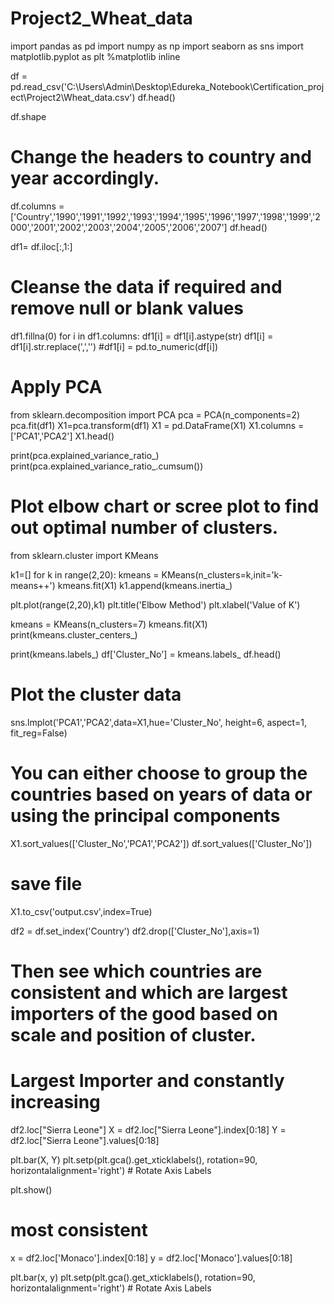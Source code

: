 # Project2_Wheat_data

import pandas as pd
import numpy as np
import seaborn as sns
import matplotlib.pyplot as plt
%matplotlib inline

df = pd.read_csv('C:\\Users\\Admin\\Desktop\\Edureka_Notebook\\Certification_project\\Project2\\Wheat_data.csv')
df.head()

df.shape

# Change the headers to country and year accordingly.

df.columns = ['Country','1990','1991','1992','1993','1994','1995','1996','1997','1998','1999','2000','2001','2002','2003','2004','2005','2006','2007']
df.head()

df1= df.iloc[:,1:]

# Cleanse the data if required and remove null or blank values

df1.fillna(0)
for i in df1.columns:
    df1[i] = df1[i].astype(str)
    df1[i] = df1[i].str.replace(',','')
    #df1[i] = pd.to_numeric(df[i])
    
 # Apply PCA

from sklearn.decomposition import PCA
pca = PCA(n_components=2)
pca.fit(df1)
X1=pca.transform(df1)
X1 = pd.DataFrame(X1)
X1.columns = ['PCA1','PCA2']
X1.head()

print(pca.explained_variance_ratio_)
print(pca.explained_variance_ratio_.cumsum())

# Plot elbow chart or scree plot to find out optimal number of clusters.

from sklearn.cluster import KMeans

k1=[]
for k in range(2,20):
    kmeans = KMeans(n_clusters=k,init='k-means++')
    kmeans.fit(X1)
    k1.append(kmeans.inertia_)

plt.plot(range(2,20),k1)
plt.title('Elbow Method')
plt.xlabel('Value of K')

kmeans = KMeans(n_clusters=7)
kmeans.fit(X1)
print(kmeans.cluster_centers_)

print(kmeans.labels_)
df['Cluster_No'] = kmeans.labels_
df.head()

# Plot the cluster data
sns.lmplot('PCA1','PCA2',data=X1,hue='Cluster_No',
            height=6, aspect=1, fit_reg=False)
            
# You can either choose to group the countries based on years of data or using the principal components

X1.sort_values(['Cluster_No','PCA1','PCA2'])
df.sort_values(['Cluster_No'])

# save file
X1.to_csv('output.csv',index=True)

df2 = df.set_index('Country')
df2.drop(['Cluster_No'],axis=1)

# Then see which countries are consistent and which are largest importers of the good based on scale and position of cluster.

# Largest Importer and constantly increasing
df2.loc["Sierra Leone"]
X = df2.loc["Sierra Leone"].index[0:18]
Y = df2.loc["Sierra Leone"].values[0:18]

plt.bar(X, Y)
plt.setp(plt.gca().get_xticklabels(), rotation=90,
         horizontalalignment='right')  # Rotate Axis Labels

plt.show()

# most consistent

x = df2.loc['Monaco'].index[0:18]
y = df2.loc['Monaco'].values[0:18]

plt.bar(x, y)
plt.setp(plt.gca().get_xticklabels(), rotation=90,
         horizontalalignment='right')  # Rotate Axis Labels



